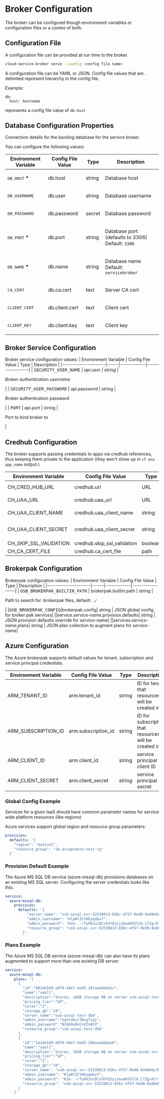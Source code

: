 # Broker Configuration
The broker can be configured though environment variables or configuration files or a combo of both.

## Configuration File
A configuration file can be provided at run time to the broker.
```bash
cloud-service-broker serve --config <config file name>
```

A configuration file can be YAML or JSON. Config file values that are `.` delimited represent hierarchy in the config file.

Example:
```
db:
  host: hostname
```
represents a config file value of `db.host`

## Database Configuration Properties

Connection details for the backing database for the service broker.

You can configure the following values:

| Environment Variable | Config File Value | Type | Description |
|----------------------|------|-------------|------------------|
| <tt>DB_HOST</tt> <b>*</b> | db.host | string | <p>Database host </p>|
| <tt>DB_USERNAME</tt> | db.user | string | <p>Database username </p>|
| <tt>DB_PASSWORD</tt> | db.password | secret | <p>Database password </p>|
| <tt>DB_PORT</tt> <b>*</b> | db.port | string | <p>Database port (defaults to 3306)  Default: <code>3306</code></p>|
| <tt>DB_NAME</tt> <b>*</b> | db.name | string | <p>Database name  Default: <code>servicebroker</code></p>|
| <tt>CA_CERT</tt> | db.ca.cert | text | <p>Server CA cert </p>|
| <tt>CLIENT_CERT</tt> | db.client.cert | text | <p>Client cert </p>|
| <tt>CLIENT_KEY</tt> | db.client.key | text | <p>Client key </p>|

## Broker Service Configuration

Broker service configuration values:
| Environment Variable | Config File Value | Type | Description |
|----------------------|------|-------------|------------------|
| <tt>SECURITY_USER_NAME</tt> <b>*</b> | api.user | string | <p>Broker authentication username</p>|
| <tt>SECURITY_USER_PASSWORD</tt> <b>*</b> | api.password | string | <p>Broker authentication password</p>|
| <tt>PORT</tt> | api.port | string | <p>Port to bind broker to</p>|

## Credhub Configuration
The broker supports passing credentials to apps via credhub references, thus keeping them private to the application (they won't show up in `cf env app_name` output.)

| Environment Variable | Config File Value | Type | Description |
|----------------------|------|-------------|------------------|
| CH_CRED_HUB_URL           |credhub.url    | URL | credhub service URL - usually `https://credhub.service.cf.internal:8844`|
| CH_UAA_URL                |credhub.uaa_url | URL | uaa service URL - usually `https://uaa.service.cf.internal:8443`|
| CH_UAA_CLIENT_NAME        |credhub.uaa_client_name| string | uaa username - usually `credhub_admin_client`|
| CH_UAA_CLIENT_SECRET      |credhub.uaa_client_secret| string | uaa client secret - "*Credhub Admin Client Credentials*" from *Operations Manager > PAS > Credentials* tab. |
| CH_SKIP_SSL_VALIDATION    |credhub.skip_ssl_validation| boolean | skip SSL validation if true | 
| CH_CA_CERT_FILE           |credhub.ca_cert_file| path | path to cert file |

## Brokerpak Configuration

Brokerpak configuration values:
| Environment Variable | Config File Value | Type | Description |
|----------------------|------|-------------|------------------|
| <tt>GSB_BROKERPAK_BUILTIN_PATH</tt> | brokerpak.builtin.path | string | <p>Path to search for .brokerpak files, default: <code>./</code></p>|
|<tt>GSB_BROKERPAK_CONFIG</tt>|brokerpak.config| string | JSON global config for broker pak services|
||service.*service-name*.provision.defaults| string | JSON provision defaults override for *service-name*|
||services.*service-name*.plans| string | JSON plan collection to augment plans for *service-name*|

## Azure Configuration

The Azure brokerpak supports default values for tenant, subscription and service principal credentials.

| Environment Variable | Config File Value | Type | Description |
|----------------------|-------------------|------|-------------|
| ARM_TENANT_ID        | arm.tenant_id     | string | ID for tenant that resources will be created in |
| ARM_SUBSCRIPTION_ID  | arm.subscription_id | string | ID for subscription that resources will be created in |
| ARM_CLIENT_ID        | arm.client_id     | string | service principal client ID |
| ARM_CLIENT_SECRET    | arm.client_secret | string | service principal secret |

### Global Config Example

Services for a given IaaS should have common parameter names for service wide platform resources (like regions)

Azure services support global region and resource group parameters:

```yaml
provision:
  defaults: '{
    "region": "eastus2", 
    "resource_group": "sb-acceptance-test-rg"
  }'
```

### Provision Default Example

The Azure MS SQL DB service (azure-mssql-db) provisions databases on an existing MS SQL server. Configuring the server credentials looks like this:
```yaml
service:
  azure-mssql-db:
    provision:
      defaults: '{
          "server_name": "vsb-azsql-svr-52539613-83bc-4f57-9ed8-8a98ebc394e5",
          "admin_username": "KlpWlZCYHEyqdwuf",
          "admin_password": "KZe-.-rTuhK2ucDCx5UYQJyjsbum65SlC8_LTZg~Klr.2.1Yut-1weBdF1Xk-uo.",
          "resource_group": "vsb-azsql-svr-52539613-83bc-4f57-9ed8-8a98ebc394e5"
        }' 
```

### Plans Example

The Azure MS SQL DB service (azure-mssql-db) can also have its plans augmented to support more than one existing DB server:
```yaml
service:
  azure-mssql-db:
    plans: '[
      {
        "id":"881de5d9-e078-44e7-bed5-26faadabda3c",
        "name":"small",
        "description":"2cores, 10GB storage DB on server vsb-azsql-test-db4",
        "pricing_tier":"GP",
        "cores":"2",
        "storage_gb":"10",
        "server_name":"vsb-azsql-test-db4",
        "admin_username":"eqVrU6vcTBvgfiqj",
        "admin_password":"BI@G9a9nCnXIV4CV",
        "resource_group":"vsb-azsql-test-db4"
      },
      {
        "id":"1a1de5d9-e078-44e7-bed5-266aadabdaa6",
        "name":"small",
        "description":"2cores, 10GB storage DB on server vsb-azsql-svr-52539613-83bc-4f57-9ed8-8a98ebc394e5",
        "pricing_tier":"GP",
        "cores":"2",
        "storage_gb":"10",
        "server_name": "vsb-azsql-svr-52539613-83bc-4f57-9ed8-8a98ebc394e5",
        "admin_username": "KlpWlZCYHEyqdwuf",
        "admin_password": "KZe-.-rTuhK2ucDCx5UYQJyjsbum65SlC8_LTZg~Klr.2.1Yut-1weBdF1Xk-uo.",
        "resource_group": "vsb-azsql-svr-52539613-83bc-4f57-9ed8-8a98ebc394e5"
      }
    ]'
```



